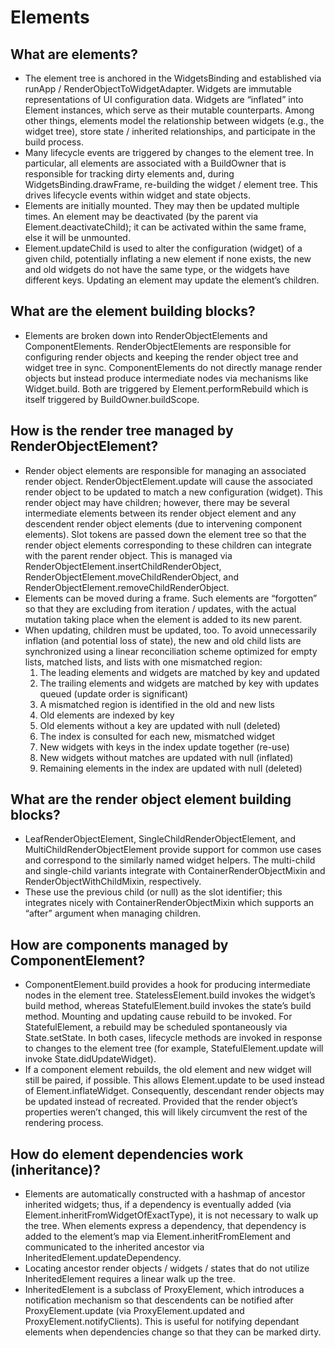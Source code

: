 # Elements


## What are elements?

* The element tree is anchored in the WidgetsBinding and established via runApp / RenderObjectToWidgetAdapter. Widgets are immutable representations of UI configuration data. Widgets are “inflated” into Element instances, which serve as their mutable counterparts. Among other things, elements model the relationship between widgets \(e.g., the widget tree\), store state / inherited relationships, and participate in the build process.
* Many lifecycle events are triggered by changes to the element tree. In particular, all elements are associated with a BuildOwner that is responsible for tracking dirty elements and, during WidgetsBinding.drawFrame, re-building the widget / element tree. This drives lifecycle events within widget and state objects.
* Elements are initially mounted. They may then be updated multiple times. An element may be deactivated \(by the parent via Element.deactivateChild\); it can be activated within the same frame, else it will be unmounted.
* Element.updateChild is used to alter the configuration \(widget\) of a given child, potentially inflating a new element if none exists, the new and old widgets do not have the same type, or the widgets have different keys. Updating an element may update the element’s children.

## What are the element building blocks?

* Elements are broken down into RenderObjectElements and ComponentElements. RenderObjectElements are responsible for configuring render objects and keeping the render object tree and widget tree in sync. ComponentElements do not directly manage render objects but instead produce intermediate nodes via mechanisms like Widget.build. Both are triggered by Element.performRebuild which is itself triggered by BuildOwner.buildScope.

## How is the render tree managed by RenderObjectElement?

* Render object elements are responsible for managing an associated render object. RenderObjectElement.update will cause the associated render object to be updated to match a new configuration \(widget\). This render object may have children; however, there may be several intermediate elements between its render object element and any descendent render object elements \(due to intervening component elements\). Slot tokens are passed down the element tree so that the render object elements corresponding to these children can integrate with the parent render object. This is managed via RenderObjectElement.insertChildRenderObject, RenderObjectElement.moveChildRenderObject, and RenderObjectElement.removeChildRenderObject.
* Elements can be moved during a frame. Such elements are “forgotten” so that they are excluding from iteration / updates, with the actual mutation taking place when the element is added to its new parent.
* When updating, children must be updated, too. To avoid unnecessarily inflation \(and potential loss of state\), the new and old child lists are synchronized using a linear reconciliation scheme optimized for empty lists, matched lists, and lists with one mismatched region:
    1. The leading elements and widgets are matched by key and updated
    2. The trailing elements and widgets are matched by key with updates queued \(update order is significant\)
    3. A mismatched region is identified in the old and new lists
    4. Old elements are indexed by key
    5. Old elements without a key are updated with null \(deleted\)
    6. The index is consulted for each new, mismatched widget
    7. New widgets with keys in the index update together \(re-use\)
    8. New widgets without matches are updated with null \(inflated\)
    9. Remaining elements in the index are updated with null \(deleted\)

## What are the render object element building blocks?

* LeafRenderObjectElement, SingleChildRenderObjectElement, and MultiChildRenderObjectElement provide support for common use cases and correspond to the similarly named widget helpers. The multi-child and single-child variants integrate with ContainerRenderObjectMixin and RenderObjectWithChildMixin, respectively.
* These use the previous child \(or null\) as the slot identifier; this integrates nicely with ContainerRenderObjectMixin which supports an “after” argument when managing children.

## How are components managed by ComponentElement?

* ComponentElement.build provides a hook for producing intermediate nodes in the element tree. StatelessElement.build invokes the widget’s build method, whereas StatefulElement.build invokes the state’s build method. Mounting and updating cause rebuild to be invoked. For StatefulElement, a rebuild may be scheduled spontaneously via State.setState. In both cases, lifecycle methods are invoked in response to changes to the element tree \(for example, StatefulElement.update will invoke State.didUpdateWidget\).
* If a component element rebuilds, the old element and new widget will still be paired, if possible. This allows Element.update to be used instead of Element.inflateWidget. Consequently, descendant render objects may be updated instead of recreated. Provided that the render object’s properties weren’t changed, this will likely circumvent the rest of the rendering process.

## How do element dependencies work \(inheritance\)?

* Elements are automatically constructed with a hashmap of ancestor inherited widgets; thus, if a dependency is eventually added \(via Element.inheritFromWidgetOfExactType\), it is not necessary to walk up the tree. When elements express a dependency, that dependency is added to the element’s map via Element.inheritFromElement and communicated to the inherited ancestor via InheritedElement.updateDependency.
* Locating ancestor render objects / widgets / states that do not utilize InheritedElement requires a linear walk up the tree.
* InheritedElement is a subclass of ProxyElement, which introduces a notification mechanism so that descendents can be notified after ProxyElement.update \(via ProxyElement.updated and ProxyElement.notifyClients\). This is useful for notifying dependant elements when dependencies change so that they can be marked dirty.

